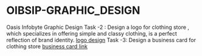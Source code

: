 # OIBSIP-GRAPHIC_DESIGN 
Oasis Infobyte Graphic Design Task -2 :
    Design a logo for clothing store , which specializes in offering simple and classy clothing, is a perfect reflection of  brand identity.
    [logo design](https://www.canva.com/design/DAFpS_DGZ7s/yJO-1LTAzo96Rb3Ei94N9Q/edit?utm_content=DAFpS_DGZ7s&utm_campaign=designshare&utm_medium=link2&utm_source=sharebutton)
Task -3:
Design a business card for clothing store [business card link](https://www.canva.com/design/DAFpb716s-c/DnrIoGZwEE0fZZZxGDitJQ/edit?utm_content=DAFpb716s-c&utm_campaign=designshare&utm_medium=link2&utm_source=sharebutton)
